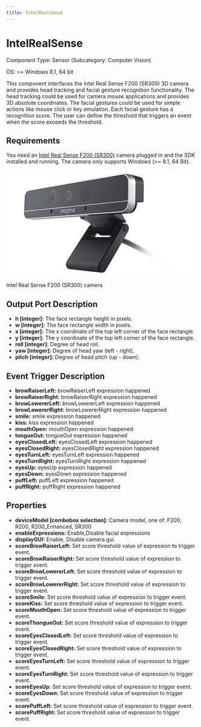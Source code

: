 ```yaml
---
title: IntelRealSense
---
```


# IntelRealSense

Component Type: Sensor (Subcategory: Computer Vision)

OS: >= Windows 8.1, 64 bit

This component interfaces the Intel Real Sense F200 (SR300) 3D camera and provides head tracking and facial gesture recognition functionality. The head tracking could be used for camera mouse applications and provides 3D absolute coordinates. The facial gestures could be used for simple actions like mouse click or key emulation. Each facial gesture has a recognition score. The user can define the threshold that triggers an event when the score exceeds the threshold.

## Requirements

You need an [Intel Real Sense F200 (SR300)](https://software.intel.com/de-de/realsense/sr300camera) camera plugged in and the SDK installed and running. The camera only supports Windows (>= 8.1, 64 Bit).

![Intel Real Sense 3D camera](./img/realsense_f200_camera.jpg "Intel Real Sense F200 (SR300) camera")

Intel Real Sense F200 (SR300) camera

## Output Port Description

- **h \[integer\]:** The face rectangle height in pixels.
- **w \[integer\]:** The face rectangle width in pixels.
- **x \[integer\]:** The x coordinate of the top left corner of the face rectangle.
- **y \[integer\]:** The y coordinate of the top left corner of the face rectangle.
- **roll \[integer\]:** Degree of head roll.
- **yaw \[integer\]:** Degree of head yaw (left - right).
- **pitch \[integer\]:** Degree of head pitch (up - down).

## Event Trigger Description

- **browRaiserLeft:** browRaiserLeft expression happened
- **browRaiserRight:** browRaiserRight expression happened
- **browLowererLeft:** browLowererLeft expression happened
- **browLowererRight:** browLowererRight expression happened
- **smile:** smile expression happened
- **kiss:** kiss expression happened
- **mouthOpen:** mouthOpen expression happened
- **tongueOut:** tongueOut expression happened
- **eyesClosedLeft:** eyesClosedLeft expression happened
- **eyesClosedRight:** eyesClosedRight expression happened
- **eyesTurnLeft:** eyesTurnLeft expression happened
- **eyesTurnRight:** eyesTurnRight expression happened
- **eyesUp:** eyesUp expression happened
- **eyesDown:** eyesDown expression happened
- **puffLeft:** puffLeft expression happened
- **puffRight:** puffRight expression happened

## Properties

- **deviceModel \[combobox selection\]:** Camera model, one of: F200, R200, R200_Enhanced, SR300
- **enableExpressions:** Enable,Disable facial expressions
- **displayGUI:** Enable, Disable camera gui.
- **scoreBrowRaiserLeft:** Set score threshold value of expression to trigger event.
- **scoreBrowRaiserRight:** Set score threshold value of expression to trigger event.
- **scoreBrowLowererLeft:** Set score threshold value of expression to trigger event.
- **scoreBrowLowererRight:** Set score threshold value of expression to trigger event.
- **scoreSmile:** Set score threshold value of expression to trigger event.
- **scoreKiss:** Set score threshold value of expression to trigger event.
- **scoreMouthOpen:** Set score threshold value of expression to trigger event.
- **scoreThongueOut:** Set score threshold value of expression to trigger event.
- **scoreEyesClosedLeft:** Set score threshold value of expression to trigger event.
- **scoreEyesClosedRight:** Set score threshold value of expression to trigger event.
- **scoreEyesTurnLeft:** Set score threshold value of expression to trigger event.
- **scoreEyesTurnRight:** Set score threshold value of expression to trigger event.
- **scoreEyesUp:** Set score threshold value of expression to trigger event.
- **scoreEyesDown:** Set score threshold value of expression to trigger event.
- **scorePuffLeft:** Set score threshold value of expression to trigger event.
- **scorePuffRight:** Set score threshold value of expression to trigger event.
